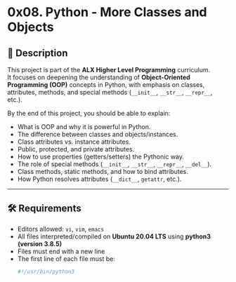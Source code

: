 # 0x08. Python - More Classes and Objects

## 📖 Description
This project is part of the **ALX Higher Level Programming** curriculum.  
It focuses on deepening the understanding of **Object-Oriented Programming (OOP)** concepts in Python, with emphasis on classes, attributes, methods, and special methods (`__init__`, `__str__`, `__repr__`, etc.).

By the end of this project, you should be able to explain:
- What is OOP and why it is powerful in Python.
- The difference between classes and objects/instances.
- Class attributes vs. instance attributes.
- Public, protected, and private attributes.
- How to use properties (getters/setters) the Pythonic way.
- The role of special methods (`__init__`, `__str__`, `__repr__`, `__del__`).
- Class methods, static methods, and how to bind attributes.
- How Python resolves attributes (`__dict__`, `getattr`, etc.).

---

## 🛠️ Requirements
- Editors allowed: `vi`, `vim`, `emacs`
- All files interpreted/compiled on **Ubuntu 20.04 LTS** using **python3 (version 3.8.5)**
- Files must end with a new line
- The first line of each file must be:  
  ```python
  #!/usr/bin/python3

